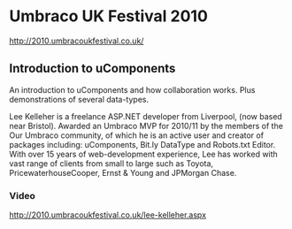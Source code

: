 # Umbraco UK Festival 2010

<http://2010.umbracoukfestival.co.uk/>

## Introduction to uComponents

An introduction to uComponents and how collaboration works. Plus demonstrations of several data-types.

Lee Kelleher is a freelance ASP.NET developer from Liverpool, (now based near Bristol). Awarded an Umbraco MVP for 2010/11 by the members of the Our Umbraco community, of which he is an active user and creator of packages including: uComponents, Bit.ly DataType and Robots.txt Editor. With over 15 years of web-development experience, Lee has worked with vast range of clients from small to large such as Toyota, PricewaterhouseCooper, Ernst & Young and JPMorgan Chase.

### Video

<http://2010.umbracoukfestival.co.uk/lee-kelleher.aspx>
